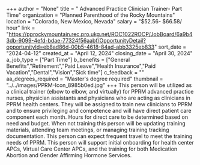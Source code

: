 +++
author = "None"
title = " Advanced Practice Clinician Trainer- Part Time"
organization = "Planned Parenthood of the Rocky Mountains"
location = "Colorado, New Mexico, Nevada"
salary = "$52.56- $66.58/ hour"
link = "https://pprockymountain.rec.pro.ukg.net/ROC1022ROCP/JobBoard/6a9b43db-9099-4efd-bdae-77324f56aabf/OpportunityDetail?opportunityId=eb8ad86d-00b5-4618-84ad-abb3325eb833"
sort_date = "2024-04-12"
created_at = "April 12, 2024"
closing_date = "April 30, 2024"
a_job_type = ["Part Time"]
b_benefits = ["General Benefits","Retirement","Paid Leave","Health Insurance","Paid Vacation","Dental","Vision","Sick time"]
c_feedback = ""
aa_degrees_required = "Master's degree required"
thumbnail = "../../images/PPRM-Icon_8985b0ed.jpg"
+++
This person will be utilized as a clinical trainer (elbow to elbow, and virtually) for PPRM advanced practice nurses, physician assistants and physicians who are acting as clinicians in PPRM health centers. They will be assigned to train new clinicians to PPRM and to ensure privileging and competence and will have direct patient care component each month. Hours for direct care to be determined based on need and budget. When not training this person will be updating training materials, attending team meetings, or managing training tracking documentation. This person can expect frequent travel to meet the training needs of PPRM. This person will support initial onboarding for health center APCs, Virtual Care Center APCs, and the training for both Medication Abortion and Gender Affirming Hormone Services.